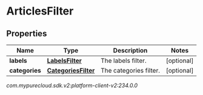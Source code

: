 # ArticlesFilter


## Properties

| Name | Type | Description | Notes |
| ------------ | ------------- | ------------- | ------------- |
| **labels** | [**LabelsFilter**](LabelsFilter) | The labels filter. |  [optional] |
| **categories** | [**CategoriesFilter**](CategoriesFilter) | The categories filter. |  [optional] |




_com.mypurecloud.sdk.v2:platform-client-v2:234.0.0_
